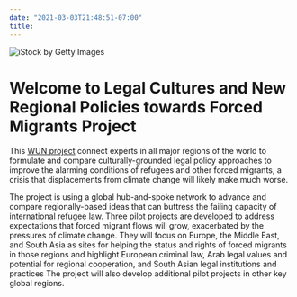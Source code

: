 ```yaml
---
date: "2021-03-03T21:48:51-07:00"
title: 
---
```


![iStock by Getty Images](/home/images/wunhome2.png)

# Welcome to Legal Cultures and New Regional Policies towards Forced Migrants Project

This [WUN project](https://wun.ac.uk/wun/research/view/legal-cultures-and-new-regional-policies-towards-forced-migrants) connect experts in all major regions of the world to formulate and compare culturally-grounded legal policy approaches to improve the alarming conditions of refugees and other forced migrants, a crisis that displacements from climate change will likely make much worse.

The project is using a global hub-and-spoke network to advance and compare regionally-based ideas that can buttress the failing capacity of international refugee law. Three pilot projects are developed to address expectations that forced migrant flows will grow, exacerbated by the pressures of climate change. They will focus on Europe, the Middle East, and South Asia as sites for helping the status and rights of forced migrants in those regions and highlight European criminal law, Arab legal values and potential for regional cooperation, and South Asian legal institutions and practices The project will also develop additional pilot projects in other key global regions.